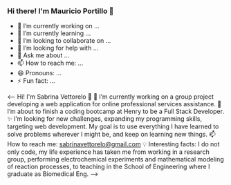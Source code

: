 ### Hi there! I'm Mauricio Portillo 👋

- 🔭 I’m currently working on ...
- 🌱 I’m currently learning ...
- 👯 I’m looking to collaborate on ...
- 🤔 I’m looking for help with ...
- 💬 Ask me about ...
- 📫 How to reach me: ...
- 😄 Pronouns: ...
- ⚡ Fun fact: ...


<--
Hi! I'm Sabrina Vettorelo 👋
🔭 I’m currently working on a group project developing a web application for online professional services assistance.
🌱 I’m about to finish a coding bootcamp at Henry to be a Full Stack Developer.
✨ I’m looking for new challenges, expanding my programming skills, targeting web development. My goal is to use everything I have learned to solve problems wherever I might be, and keep on learning new things.
📫 How to reach me: sabrinavettorelo@gmail.com
💡 Interesting facts: I do not only code, my life experience has taken me from working in a research group, performing electrochemical experiments and mathematical modeling of reaction processes, to teaching in the School of Engineering where I graduate as Biomedical Eng.
-->
